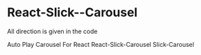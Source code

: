 # React-Slick--Carousel
All direction is given in the code

Auto Play Carousel For React
React-Slick-Carousel
Slick-Carousel
